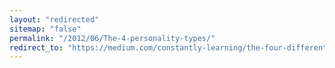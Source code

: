 ```yaml
---
layout: "redirected"
sitemap: "false"
permalink: "/2012/06/The-4-personality-types/"
redirect_to: "https://medium.com/constantly-learning/the-four-different-personality-types-9366bfefde16"
---
```


